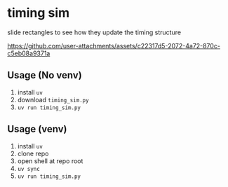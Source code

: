 # timing sim

slide rectangles to see how they update the timing structure

https://github.com/user-attachments/assets/c22317d5-2072-4a72-870c-c5eb08a9371a

## Usage (No venv)

1. install `uv`
1. download `timing_sim.py`
1. `uv run timing_sim.py`

## Usage (venv)

1. install `uv`
1. clone repo
1. open shell at repo root
1. `uv sync`
1. `uv run timing_sim.py`
